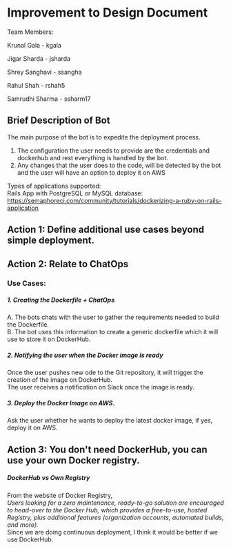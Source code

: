 # Improvement to Design Document

Team Members: 

Krunal Gala - kgala

Jigar Sharda - jsharda

Shrey Sanghavi - ssangha

Rahul Shah - rshah5

Samrudhi Sharma - ssharm17

## Brief Description of Bot<br/>

The main purpose of the bot is to expedite the deployment process. <br/>

1. The configuration the user needs to provide are the credentials and dockerhub and rest everything is handled by the bot.<br/>
2. Any changes that the user does to the code, will be detected by the bot and the user will have an option to deploy it on AWS<br/>

Types of applications supported:<br/>
Rails App with PostgreSQL or MySQL database: https://semaphoreci.com/community/tutorials/dockerizing-a-ruby-on-rails-application <br/>

## Action 1: Define additional use cases beyond simple deployment. <br/>
## Action 2: Relate to ChatOps

### Use Cases:
##### 1. Creating the Dockerfile + ChatOps
A. The bots chats with the user to gather the requirements needed to build the Dockerfile. <br/>
B. The bot uses this information to create a generic dockerfile which it will use to store it on DockerHub. <br/>

##### 2. Notifying the user when the Docker image is ready
Once the user pushes new ode to the Git repository, it will trigger the creation of the image on DockerHub. <br/>
The user  receives a notification on Slack once the image is ready.<br/>

##### 3. Deploy the Docker Image on AWS.
Ask the user whether he wants to deploy the latest docker image, if yes, deploy it on AWS. <br/>


## Action 3: You don't need DockerHub, you can use your own Docker registry.<br/>

##### DockerHub vs Own Registry
From the website of Docker Registry, <br/>
*Users looking for a zero maintenance, ready-to-go solution are encouraged to head-over to the Docker Hub, which provides a free-to-use, hosted Registry, plus additional features (organization accounts, automated builds, and more).* <br/>
Since we are doing continuous deployment, I think it would be better if we use DockerHub. 


